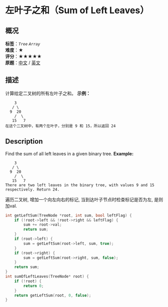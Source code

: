 # 左叶子之和（Sum of Left Leaves）
## 概况
**标签**：*`Tree`*  *`Array`*<br>
**难度**：★<br>
**评分**：★★★★★<br>
**原题**：[中文](https://leetcode-cn.com/problems/sum-of-left-leaves) / [英文](https://leetcode.com/problems/sum-of-left-leaves)
## 描述
计算给定二叉树的所有左叶子之和。
**示例：**
```
    3
   / \
  9  20
    /  \
   15   7
在这个二叉树中，有两个左叶子，分别是 9 和 15，所以返回 24
```
## Description
Find the sum of all left leaves in a given binary tree.
**Example:**
```
    3
   / \
  9  20
    /  \
   15   7
There are two left leaves in the binary tree, with values 9 and 15 respectively. Return 24.
```
遍历二叉树, 增加一个向左向右的标记, 当到达叶子节点时检查标记是否为左, 是则加val.
```c++
int getLeftSum(TreeNode *root, int sum, bool leftFlag) {
	if (!root->left && !root->right && leftFlag) {
		sum += root->val;
		return sum;
	}
	if (root->left) {
		sum = getLeftSum(root->left, sum, true);
	}
	if (root->right) {
		sum = getLeftSum(root->right, sum, false);
	}
	return sum;
}
int sumOfLeftLeaves(TreeNode* root) {
	if (!root) {
		return 0;
	}
	return getLeftSum(root, 0, false);
}
```
